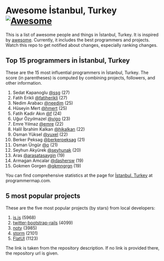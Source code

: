 Awesome İstanbul, Turkey [![Awesome](https://cdn.rawgit.com/sindresorhus/awesome/d7305f38d29fed78fa85652e3a63e154dd8e8829/media/badge.svg)](https://github.com/sindresorhus/awesome)
================================================================================
This is a list of awesome people and things in İstanbul, Turkey. It is inspired by [awesome](https://github.com/sindresorhus/awesome). Currently, it includes the best programmers and projects. Watch this repo to get notified about changes, especially ranking changes.

Top 15 programmers in İstanbul, Turkey
--------------------------------------------------------------------------------
These are the 15 most influential programmers in İstanbul, Turkey. The score (in parentheses) is computed by combining projects, followers, and other information.

1. Sedat Kapanoglu [@ssg](https://github.com/ssg) (27)
2. Fatih Erikli [@fatiherikli](https://github.com/fatiherikli) (27)
3. Nedim Arabacı [@needim](https://github.com/needim) (25)
4. Hüseyin Mert [@hmert](https://github.com/hmert) (25)
5. Fatih Kadir Akın [@f](https://github.com/f) (24)
6. Uğur Özyılmazel [@vigo](https://github.com/vigo) (23)
7. Emre Yılmaz [@emre](https://github.com/emre) (22)
8. Halil İbrahim Kalkan [@hikalkan](https://github.com/hikalkan) (22)
9. Osman Yüksel [@yuxel](https://github.com/yuxel) (22)
10. Berker Peksag [@berkerpeksag](https://github.com/berkerpeksag) (21)
11. Osman Üngür [@o](https://github.com/o) (21)
12. Seyhun Akyürek [@seyhunak](https://github.com/seyhunak) (20)
13. Aras [@arasatasaygin](https://github.com/arasatasaygin) (19)
14. Armagan Amcalar [@dashersw](https://github.com/dashersw) (19)
15. Gokmen Gorgen [@gkmngrgn](https://github.com/gkmngrgn) (19)

You can find comprehensive statistics at the page for [İstanbul, Turkey](http://programmermap.com/area/istanbul-turkey) at programmermap.com.

5 most popular projects
--------------------------------------------------------------------------------
These are the five most popular projects (by stars) from local developers:

1. [is.js](http://is.js.org) (5968)
2. [twitter-bootstrap-rails](https://github.com/seyhunak/twitter-bootstrap-rails) (4099)
3. [noty](http://ned.im/noty) (3985)
4. [storm](http://stormssh.readthedocs.org/en/master/) (2101)
5. [FlatUI](https://github.com/eluleci/FlatUI) (1123)

The link is taken from the repository description. If no link is provided there, the repository url is given.